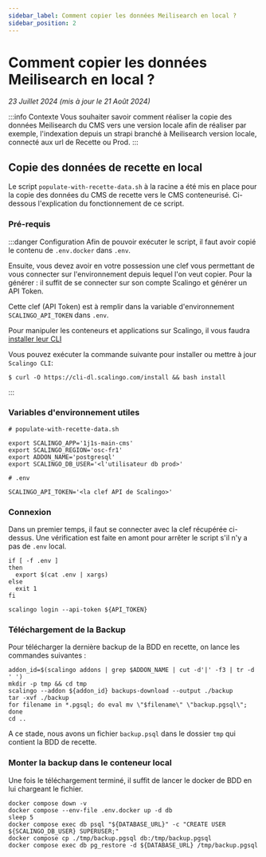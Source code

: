 ```yaml
---
sidebar_label: Comment copier les données Meilisearch en local ?
sidebar_position: 2
---
```



# Comment copier les données Meilisearch en local ?

  

_23 Juillet 2024 (mis à jour le 21 Août 2024)_

:::info Contexte
Vous souhaiter savoir comment réaliser la copie des données Meilisearch du CMS vers une version locale afin de réaliser par exemple, l'indexation depuis un strapi branché à Meilisearch version locale, connecté aux url de Recette ou Prod.
:::


## Copie des données de recette en local

Le script `populate-with-recette-data.sh` à la racine a été mis en place pour la copie des données du CMS de recette vers le CMS conteneurisé.
Ci-dessous l'explication du fonctionnement de ce script. 

### Pré-requis

:::danger Configuration
Afin de pouvoir exécuter le script, il faut avoir copié le contenu de `.env.docker` dans `.env`.

Ensuite, vous devez avoir en votre possession une clef vous permettant de vous connecter sur l'environnement depuis lequel l'on veut copier.
Pour la générer : il suffit de se connecter sur son compte Scalingo et générer un API Token. 


Cette clef (API Token) est à remplir dans la variable d'environnement `SCALINGO_API_TOKEN` dans `.env`.

Pour manipuler les conteneurs et applications sur Scalingo, il vous faudra [installer leur CLI](https://doc.scalingo.com/platform/cli/start#install-scalingo-cli)

Vous pouvez exécuter la commande suivante pour installer ou mettre à jour `Scalingo CLI`:

```/bin/bash
$ curl -O https://cli-dl.scalingo.com/install && bash install
```
:::

### Variables d'environnement utiles

```/bin/bash
# populate-with-recette-data.sh

export SCALINGO_APP='1j1s-main-cms'
export SCALINGO_REGION='osc-fr1'
export ADDON_NAME='postgresql'
export SCALINGO_DB_USER='<l'utilisateur db prod>'
```

```/bin/bash
# .env

SCALINGO_API_TOKEN='<la clef API de Scalingo>'
```

### Connexion

Dans un premier temps, il faut se connecter avec la clef récupérée ci-dessus.
Une vérification est faite en amont pour arrêter le script s'il n'y a pas de `.env` local.

```/bin/bash
if [ -f .env ]
then
  export $(cat .env | xargs)
else
  exit 1
fi

scalingo login --api-token ${API_TOKEN}
```

### Téléchargement de la Backup

Pour télécharger la dernière backup de la BDD en recette, on lance les commandes suivantes :

```/bin/bash
addon_id=$(scalingo addons | grep $ADDON_NAME | cut -d'|' -f3 | tr -d ' ')
mkdir -p tmp && cd tmp
scalingo --addon ${addon_id} backups-download --output ./backup
tar -xvf ./backup
for filename in *.pgsql; do eval mv \"$filename\" \"backup.pgsql\"; done
cd ..
```

A ce stade, nous avons un fichier `backup.psql` dans le dossier `tmp` qui contient la BDD de recette.  

### Monter la backup dans le conteneur local

Une fois le téléchargement terminé, il suffit de lancer le docker de BDD en lui chargeant le fichier.

```/bin/bash
docker compose down -v
docker compose --env-file .env.docker up -d db
sleep 5
docker compose exec db psql "${DATABASE_URL}" -c "CREATE USER ${SCALINGO_DB_USER} SUPERUSER;"
docker compose cp ./tmp/backup.pgsql db:/tmp/backup.pgsql
docker compose exec db pg_restore -d ${DATABASE_URL} /tmp/backup.pgsql
```
